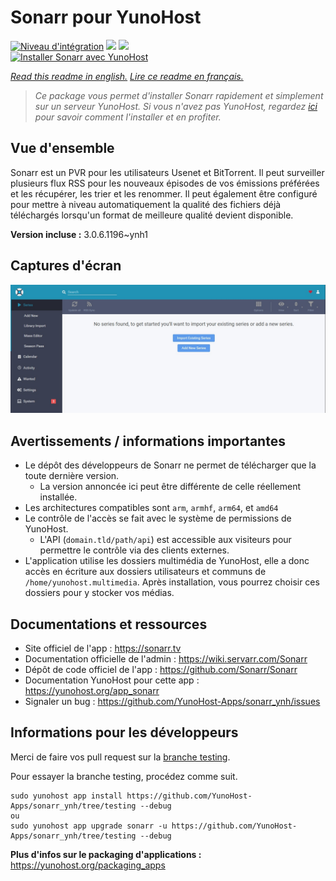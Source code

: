 # Sonarr pour YunoHost

[![Niveau d'intégration](https://dash.yunohost.org/integration/sonarr.svg)](https://dash.yunohost.org/appci/app/sonarr) ![](https://ci-apps.yunohost.org/ci/badges/sonarr.status.svg) ![](https://ci-apps.yunohost.org/ci/badges/sonarr.maintain.svg)  
[![Installer Sonarr avec YunoHost](https://install-app.yunohost.org/install-with-yunohost.svg)](https://install-app.yunohost.org/?app=sonarr)

*[Read this readme in english.](./README.md)*
*[Lire ce readme en français.](./README_fr.md)*

> *Ce package vous permet d'installer Sonarr rapidement et simplement sur un serveur YunoHost.
Si vous n'avez pas YunoHost, regardez [ici](https://yunohost.org/#/install) pour savoir comment l'installer et en profiter.*

## Vue d'ensemble

Sonarr est un PVR pour les utilisateurs Usenet et BitTorrent. Il peut surveiller plusieurs flux RSS pour les nouveaux épisodes de vos émissions préférées et les récupérer, les trier et les renommer. Il peut également être configuré pour mettre à niveau automatiquement la qualité des fichiers déjà téléchargés lorsqu'un format de meilleure qualité devient disponible.


**Version incluse :** 3.0.6.1196~ynh1



## Captures d'écran

![](./doc/screenshots/screenshot.jpg)

## Avertissements / informations importantes

* Le dépôt des développeurs de Sonarr ne permet de télécharger que la toute dernière version.
  * La version annoncée ici peut être différente de celle réellement installée.
* Les architectures compatibles sont `arm`, `armhf`, `arm64`, et `amd64`
* Le contrôle de l'accès se fait avec le système de permissions de YunoHost.
  * L'API (`domain.tld/path/api`) est accessible aux visiteurs pour permettre le contrôle via des clients externes.
* L'application utilise les dossiers multimédia de YunoHost, elle a donc accès en écriture aux dossiers utilisateurs et communs de `/home/yunohost.multimedia`. Après installation, vous pourrez choisir ces dossiers pour y stocker vos médias.

## Documentations et ressources

* Site officiel de l'app : https://sonarr.tv
* Documentation officielle de l'admin : https://wiki.servarr.com/Sonarr
* Dépôt de code officiel de l'app : https://github.com/Sonarr/Sonarr
* Documentation YunoHost pour cette app : https://yunohost.org/app_sonarr
* Signaler un bug : https://github.com/YunoHost-Apps/sonarr_ynh/issues

## Informations pour les développeurs

Merci de faire vos pull request sur la [branche testing](https://github.com/YunoHost-Apps/sonarr_ynh/tree/testing).

Pour essayer la branche testing, procédez comme suit.
```
sudo yunohost app install https://github.com/YunoHost-Apps/sonarr_ynh/tree/testing --debug
ou
sudo yunohost app upgrade sonarr -u https://github.com/YunoHost-Apps/sonarr_ynh/tree/testing --debug
```

**Plus d'infos sur le packaging d'applications :** https://yunohost.org/packaging_apps